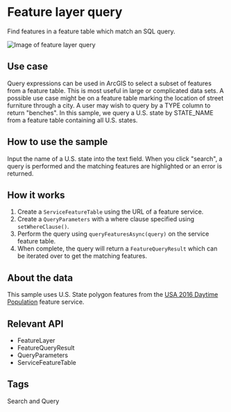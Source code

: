 # Feature layer query

Find features in a feature table which match an SQL query.

![Image of feature layer query](feature-layer-query.png)

## Use case

Query expressions can be used in ArcGIS to select a subset of features from a feature table. This is most useful in large or complicated data sets. A possible use case might be on a feature table marking the location of street furniture through a city. A user may wish to query by a TYPE column to return "benches". In this sample, we query a U.S. state by STATE_NAME from a feature table containing all U.S. states.

## How to use the sample

Input the name of a U.S. state into the text field. When you click "search", a query is performed and the matching features are highlighted or an error is returned.

## How it works

1. Create a `ServiceFeatureTable` using the URL of a feature service.
2. Create a `QueryParameters` with a where clause specified using `setWhereClause()`.
3. Perform the query using `queryFeaturesAsync(query)` on the service feature table.
4. When complete, the query will return a `FeatureQueryResult` which can be iterated over to get the matching features.

## About the data

This sample uses U.S. State polygon features from the [USA 2016 Daytime Population](https://www.arcgis.com/home/item.html?id=f01f0eda766344e29f42031e7bfb7d04) feature service.

## Relevant API

* FeatureLayer
* FeatureQueryResult
* QueryParameters
* ServiceFeatureTable

## Tags

Search and Query